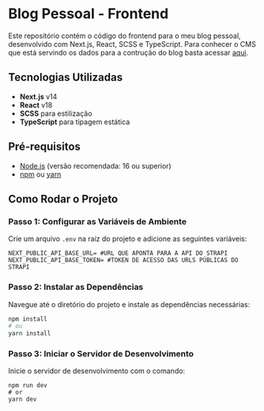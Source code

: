 # Blog Pessoal - Frontend

Este repositório contém o código do frontend para o meu blog pessoal, desenvolvido com Next.js, React, SCSS e TypeScript. Para conhecer o CMS que está servindo os dados para a contrução do blog basta acessar [aqui](https://github.com/dogustavo/strapi-v4-blog).

## Tecnologias Utilizadas

- **Next.js** v14
- **React** v18
- **SCSS** para estilização
- **TypeScript** para tipagem estática

## Pré-requisitos

- [Node.js](https://nodejs.org/) (versão recomendada: 16 ou superior)
- [npm](https://www.npmjs.com/) ou [yarn](https://yarnpkg.com/)

## Como Rodar o Projeto

### Passo 1: Configurar as Variáveis de Ambiente

Crie um arquivo `.env` na raiz do projeto e adicione as seguintes variáveis:

```
NEXT_PUBLIC_API_BASE_URL= #URL QUE APONTA PARA A API DO STRAPI
NEXT_PUBLIC_API_BASE_TOKEN= #TOKEN DE ACESSO DAS URLS PÚBLICAS DO STRAPI
```

### Passo 2: Instalar as Dependências

Navegue até o diretório do projeto e instale as dependências necessárias:

```bash
npm install
# ou
yarn install
```

### Passo 3: Iniciar o Servidor de Desenvolvimento

Inicie o servidor de desenvolvimento com o comando:

```
npm run dev
# or
yarn dev
```
